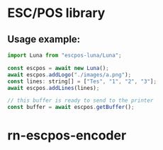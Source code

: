 # ESC/POS library

## Usage example:

```javascript
import Luna from "escpos-luna/Luna";

const escpos = await new Luna();
await escpos.addLogo("./images/a.png");
const lines: string[] = ["Tes", "1", "2", "3"];
await escpos.addLines(lines);

// this buffer is ready to send to the printer
const buffer = await escpos.getBuffer();
```
# rn-escpos-encoder
